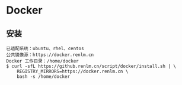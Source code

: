 # Docker

## 安装
	已适配系统：ubuntu、rhel、centos
	公共镜像源：https://docker.renlm.cn
	Docker 工作目录：/home/docker
	$ curl -sfL https://github.renlm.cn/script/docker/install.sh | \
        REGISTRY_MIRRORS=https://docker.renlm.cn \
        bash -s /home/docker